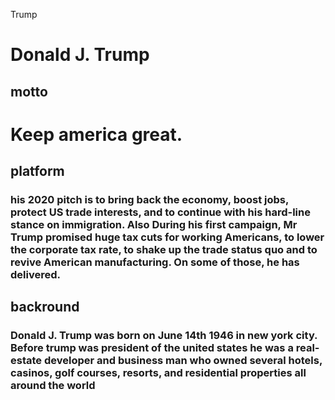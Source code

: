 Trump
# Donald J. Trump 

## motto
# Keep america great.

## platform
### his 2020 pitch is to bring back the economy, boost jobs, protect US trade interests, and to continue with his hard-line stance on immigration. Also During his first campaign, Mr Trump promised huge tax cuts for working Americans, to lower the corporate tax rate, to shake up the trade status quo and to revive American manufacturing. On some of those, he has delivered.

## backround 
### Donald J. Trump was born on June 14th 1946 in new york city. Before trump was president of the united states he was a real-estate developer and business man who owned several  hotels, casinos, golf courses, resorts, and residential properties all around the world 
